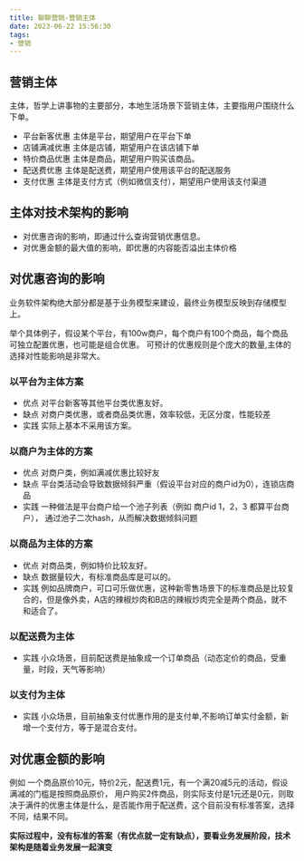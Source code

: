 ```yaml
---
title: 聊聊营销-营销主体
date: 2023-06-22 15:56:30
tags:
- 营销
---
```


## 营销主体
主体，哲学上讲事物的主要部分，本地生活场景下营销主体，主要指用户围绕什么下单。
- 平台新客优惠  主体是平台，期望用户在平台下单
- 店铺满减优惠  主体是店铺，期望用户在该店铺下单
- 特价商品优惠  主体是商品，期望用户购买该商品。
- 配送费优惠   主体是配送费，期望用户使用该平台的配送服务
- 支付优惠     主体是支付方式（例如微信支付），期望用户使用该支付渠道

## 主体对技术架构的影响
- 对优惠咨询的影响，即通过什么查询营销优惠信息。
- 对优惠金额的最大值的影响，即优惠的内容能否溢出主体价格

## 对优惠咨询的影响
业务软件架构绝大部分都是基于业务模型来建设，最终业务模型反映到存储模型上。

举个具体例子，假设某个平台，有100w商户，每个商户有100个商品，每个商品可独立配置优惠，也可能是组合优惠。
可预计的优惠规则是个庞大的数量,主体的选择对性能影响是非常大。

### 以平台为主体方案
- 优点 对平台新客等其他平台类优惠友好。
- 缺点 对商户类优惠，或者商品类优惠，效率较低，无区分度，性能较差
- 实践 实际上基本不采用该方案。

### 以商户为主体的方案
- 优点 对商户类，例如满减优惠比较好友
- 缺点 平台类活动会导致数据倾斜严重（假设平台对应的商户id为0），连锁店商品
- 实践 一种做法是平台商户给一个池子列表（例如 商户id 1，2，3 都算平台商户）， 通过池子二次hash，从而解决数据倾斜问题

### 以商品为主体的方案
- 优点 对商品类，例如特价比较友好。
- 缺点 数据量较大，有标准商品库是可以的。
- 实践 例如品牌商户，可口可乐做优惠，这种新零售场景下的标准商品是比较复合的，但是像外卖，A店的辣椒炒肉和B店的辣椒炒肉完全是两个商品，就不和适合了。

### 以配送费为主体
- 实践 小众场景，目前配送费是抽象成一个订单商品（动态定价的商品，受重量，时段，天气等影响）

### 以支付为主体
- 实践 小众场景，目前抽象支付优惠作用的是支付单,不影响订单实付金额，新增一个支付方，等于是混合支付。

## 对优惠金额的影响
例如 一个商品原价10元，特价2元，配送费1元，有一个满20减5元的活动，假设满减的门槛是按照商品原价，
用户购买2件商品，则实际支付是1元还是0元，则取决于满件的优惠主体是什么，是否能作用于配送费，这个目前没有标准答案，选择不同，结果不同。

**实际过程中，没有标准的答案（有优点就一定有缺点），要看业务发展阶段，技术架构是随着业务发展一起演变**


